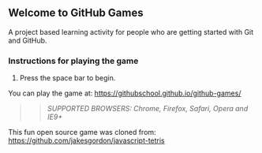 ## Welcome to GitHub Games

A project based learning activity for people who are getting started with Git and GitHub.

### Instructions for playing the game

1. Press the space bar to begin.

You can play the game at: https://githubschool.github.io/github-games/

>> _*SUPPORTED BROWSERS*: Chrome, Firefox, Safari, Opera and IE9+_

This fun open source game was cloned from: https://github.com/jakesgordon/javascript-tetris
